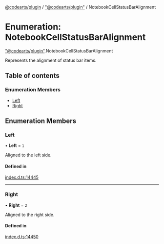 [@codearts/plugin](../README.md) / ["@codearts/plugin"](../modules/_codearts_plugin_.md) / NotebookCellStatusBarAlignment

# Enumeration: NotebookCellStatusBarAlignment

["@codearts/plugin"](../modules/_codearts_plugin_.md).NotebookCellStatusBarAlignment

Represents the alignment of status bar items.

## Table of contents

### Enumeration Members

- [Left](codearts_plugin_.NotebookCellStatusBarAlignment.md#left)
- [Right](codearts_plugin_.NotebookCellStatusBarAlignment.md#right)

## Enumeration Members

### Left

• **Left** = ``1``

Aligned to the left side.

#### Defined in

[index.d.ts:14445](https://github.com/huaweicloud/cloudide-plugin-api/blob/03b481c/index.d.ts#L14445)

___

### Right

• **Right** = ``2``

Aligned to the right side.

#### Defined in

[index.d.ts:14450](https://github.com/huaweicloud/cloudide-plugin-api/blob/03b481c/index.d.ts#L14450)
